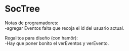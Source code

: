 # SocTree

Notas de programadores:<br>
  -agregar Eventos falta que recoja el id del usuario actual.
  
  
Regalitos para diseño (con hamör): <br>
  -Hay que poner bonito el verEventos y verEvento.
  

